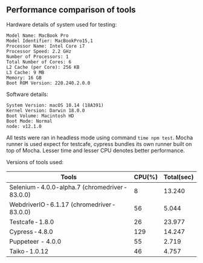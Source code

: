 ## Performance comparison of tools

Hardware details of system used for testing: 

```
Model Name: MacBook Pro
Model Identifier: MacBookPro15,1
Processor Name: Intel Core i7
Processor Speed: 2.2 GHz
Number of Processors: 1
Total Number of Cores: 6
L2 Cache (per Core): 256 KB
L3 Cache: 9 MB
Memory: 16 GB
Boot ROM Version: 220.240.2.0.0 
```

Software details:

```
System Version: macOS 10.14 (18A391)
Kernel Version: Darwin 18.0.0
Boot Volume: Macintosh HD
Boot Mode: Normal
node: v12.1.0
```
All tests were ran in headless mode using command `time npm test`. Mocha runner is used expect for testcafe, cypress bundles its own runner built on top of Mocha. Lesser time and lesser CPU denotes better performance. 

Versions of tools used: 

|                      Tools                       | CPU(%) | Total(sec) |
|--------------------------------------------------|--------|------------|
| Selenium - 4.0.0-alpha.7 (chromedriver - 83.0.0) |      8 |     13.240 |
| WebdriverIO - 6.1.17 (chromedriver - 83.0.0)     |     56 |      5.044 |
| Testcafe - 1.8.0                                 |     26 |     23.977 |
| Cypress - 4.8.0                                  |    129 |     14.247 |
| Puppeteer - 4.0.0                                |     55 |      2.719 |
| Taiko - 1.0.12                                   |     46 |      4.757 |
